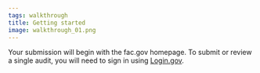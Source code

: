 ```yaml
---
tags: walkthrough
title: Getting started
image: walkthrough_01.png
---
```


Your submission will begin with the fac.gov homepage. To submit or review a single audit, you will need to sign in using [Login.gov](http://login.gov).
